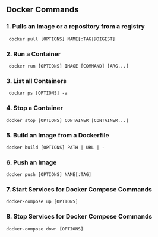 ## Docker Commands

### 1. Pulls an image or a repository from a registry
     docker pull [OPTIONS] NAME[:TAG|@DIGEST]

### 2. Run a Container
     docker run [OPTIONS] IMAGE [COMMAND] [ARG...]

### 3. List all Containers
     docker ps [OPTIONS] -a

### 4. Stop a Container
    docker stop [OPTIONS] CONTAINER [CONTAINER...]

### 5. Build an Image from a Dockerfile
    docker build [OPTIONS] PATH | URL | -

### 6. Push an Image
    docker push [OPTIONS] NAME[:TAG]

### 7. Start Services for Docker Compose Commands 
    docker-compose up [OPTIONS]

### 8. Stop Services for Docker Compose Commands 
    docker-compose down [OPTIONS]


